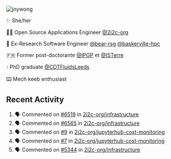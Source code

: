 ![jnywong](https://readme-typing-svg.demolab.com/?font=Intel+One+Mono&size=36&duration=3000&pause=1000&color=6bc46d&vCenter=true&width=170&lines=jnywong)

✨ She/her

👩‍💻 Open Source Applications Engineer [@2i2c-org](https://2i2c.org/)

🐻 Ex-Research Software Engineer [@bear-rsg](https://github.com/bear-rsg) [@baskerville-hpc](https://github.com/baskerville-hpc) 

🇫🇷 Former post-doctorante [@IPGP](https://github.com/IPGP) et [@ISTerre](https://www.isterre.fr/) 

💧 PhD graduate [@CDTFluidsLeeds](https://fluid-dynamics.leeds.ac.uk/) 

⌨️ Mech keeb enthusiast 

## Recent Activity 

<!--START_SECTION:activity-->
1. 🗣 Commented on [#6519](https://github.com/2i2c-org/infrastructure/issues/6519#issuecomment-3192053501) in [2i2c-org/infrastructure](https://github.com/2i2c-org/infrastructure)
2. 🗣 Commented on [#6565](https://github.com/2i2c-org/infrastructure/issues/6565#issuecomment-3191671811) in [2i2c-org/infrastructure](https://github.com/2i2c-org/infrastructure)
3. 🗣 Commented on [#9](https://github.com/2i2c-org/jupyterhub-cost-monitoring/pull/9#issuecomment-3191664432) in [2i2c-org/jupyterhub-cost-monitoring](https://github.com/2i2c-org/jupyterhub-cost-monitoring)
4. 🗣 Commented on [#7](https://github.com/2i2c-org/jupyterhub-cost-monitoring/pull/7#issuecomment-3191608045) in [2i2c-org/jupyterhub-cost-monitoring](https://github.com/2i2c-org/jupyterhub-cost-monitoring)
5. 🗣 Commented on [#5344](https://github.com/2i2c-org/infrastructure/issues/5344#issuecomment-3191478113) in [2i2c-org/infrastructure](https://github.com/2i2c-org/infrastructure)
<!--END_SECTION:activity-->
